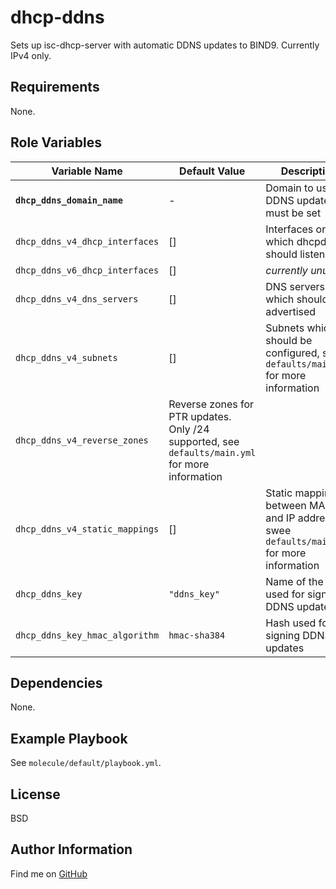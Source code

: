 dhcp-ddns
=========

Sets up isc-dhcp-server with automatic DDNS updates to BIND9. Currently IPv4
only.

Requirements
------------

None.

Role Variables
--------------

| Variable Name | Default Value | Description |
--------------- |---------------|--------------
 **`dhcp_ddns_domain_name`** | - | Domain to use for DDNS updates, must be set
 `dhcp_ddns_v4_dhcp_interfaces` | [] | Interfaces on which dhcpd should listen
 `dhcp_ddns_v6_dhcp_interfaces` | [] | _currently unused_
 `dhcp_ddns_v4_dns_servers` | [] | DNS servers which should be advertised
 `dhcp_ddns_v4_subnets` | [] | Subnets which should be configured, see `defaults/main.yml` for more information
 `dhcp_ddns_v4_reverse_zones` | Reverse zones for PTR updates. Only /24 supported, see `defaults/main.yml` for more information
 `dhcp_ddns_v4_static_mappings` | [] | Static mappings between MACs and IP addresses, swee `defaults/main.yml` for more information
 `dhcp_ddns_key` | `"ddns_key"` | Name of the key used for signing DDNS updates
 `dhcp_ddns_key_hmac_algorithm` | `hmac-sha384` | Hash used for signing DDNS updates

Dependencies
------------

None.

Example Playbook
----------------

See `molecule/default/playbook.yml`.

License
-------

BSD

Author Information
------------------

Find me on [GitHub](https://github.com/ThreeFx)
